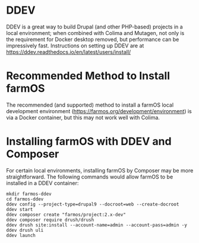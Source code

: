 
# DDEV
DDEV is a great way to build Drupal (and other PHP-based) projects in a local environment; when combined with Colima and Mutagen, not only is the requirement for Docker desktop removed, but performance can be impressively fast. Instructions on setting up DDEV are at https://ddev.readthedocs.io/en/latest/users/install/

# Recommended Method to Install farmOS
The recommended (and supported) method to install a farmOS local development environment (https://farmos.org/development/environment) is via a Docker container, but this may not work well with Colima.

# Installing farmOS with DDEV and Composer
For certain local environments, installing farmOS by Composer may be more straightforward. The following commands would allow farmOS to be installed in a DDEV container:

```
mkdir farmos-ddev
cd farmos-ddev
ddev config --project-type=drupal9 --docroot=web --create-docroot
ddev start
ddev composer create "farmos/project:2.x-dev"
ddev composer require drush/drush
ddev drush site:install --account-name=admin --account-pass=admin -y
ddev drush uli
ddev launch
```
